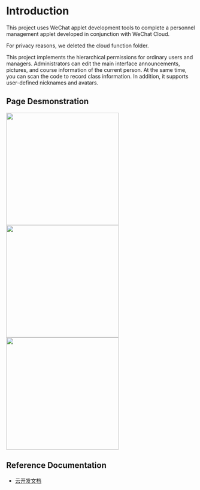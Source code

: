 # Introduction
This project uses WeChat applet development tools to complete a personnel management applet developed in conjunction with WeChat Cloud.

For privacy reasons, we deleted the cloud function folder.

This project implements the hierarchical permissions for ordinary users and managers. Administrators can edit the main interface announcements, pictures, and course information of the current person. At the same time, you can scan the code to record class information. In addition, it supports user-defined nicknames and avatars.

## Page Desmonstration

<img src="https://github.com/user-attachments/assets/92c65eb9-629f-4564-8426-61ad6dfd24ef" width="300"/>

<img src="https://github.com/user-attachments/assets/d5e679f8-be8c-4e22-ab54-b14cfa947594" width="300"/>

<img src="https://github.com/user-attachments/assets/76f2dfe5-b84b-4786-8cd1-623f9feabc0d" width="300"/>


## Reference Documentation

- [云开发文档](https://developers.weixin.qq.com/miniprogram/dev/wxcloud/basis/getting-started.html)

